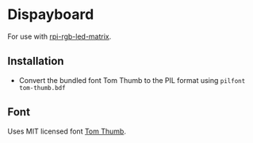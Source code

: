 Dispayboard
===========

For use with [rpi-rgb-led-matrix](https://github.com/hzeller/rpi-rgb-led-matrix/).

Installation
------------

* Convert the bundled font Tom Thumb to the PIL format using `pilfont tom-thumb.bdf`

Font
-----

Uses MIT licensed font [Tom Thumb](https://robey.lag.net/2010/01/23/tiny-monospace-font.html).
